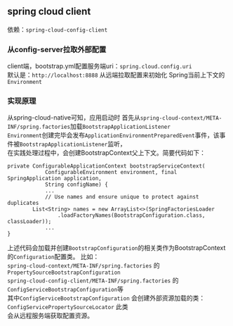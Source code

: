 ## spring cloud client

依赖：`spring-cloud-config-client`  

### 从config-server拉取外部配置

client端，bootstrap.yml配置服务端uri：`spring.cloud.config.uri`  
默认是：`http://localhost:8888` 从远端拉取配置来初始化 Spring当前上下文的 `Environment`  


### 实现原理  
从spring-cloud-native可知，应用启动时 首先从`spring-cloud-context/META-INF/spring.factories`加载`BootstrapApplicationListener`  
`Environment`创建完毕会发布`ApplicationEnvironmentPreparedEvent`事件，该事件被`BootstrapApplicationListener`监听，  
在实践处理过程中，会创建BootstrapContext父上下文。简要代码如下：  

```
private ConfigurableApplicationContext bootstrapServiceContext(
			ConfigurableEnvironment environment, final SpringApplication application,
			String configName) {
			...
			// Use names and ensure unique to protect against duplicates
		List<String> names = new ArrayList<>(SpringFactoriesLoader
				.loadFactoryNames(BootstrapConfiguration.class, classLoader));
		    ...
}
```
  
上述代码会加载并创建`BootstrapConfiguration`的相关类作为BootstrapContext的`Configuration`配置类。
比如：  
`spring-cloud-context/META-INF/spring.factories` 的`PropertySourceBootstrapConfiguration`  
`spring-cloud-config-client/META-INF/spring.factories` 的`ConfigServiceBootstrapConfiguration`等  
其中`ConfigServiceBootstrapConfiguration` 会创建外部资源加载的类：`ConfigServicePropertySourceLocator` 此类  
会从远程服务端获取配置资源。  

  
